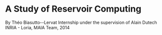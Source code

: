 A Study of Reservoir Computing
====

By Théo Biasutto--Lervat
Internship under the supervision of Alain Dutech
INRIA - Loria, MAIA Team, 2014